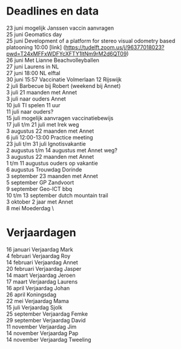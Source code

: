 # Deadlines en data
23 juni mogelijk Janssen vaccin aanvragen \
25 juni Geomatics day \
25 juni Development of a platform for stereo visual odometry based platooning 10:00 [link] (https://tudelft.zoom.us/j/96377018023?pwd=T24xMFFxWDFYcXFTY1ltNm9rM2d6QT09) \
26 juni Met Lianne Beachvolleyballen \
27 juni Laurens in NL \
27 juni 18:00 NL elftal \
30 juni 15:57 Vaccinatie Volmerlaan 12 Rijswijk \
2 juli Barbecue bij Robert (weekend bij Annet) \
3 juli 21 maanden met Annet \
3 juli naar ouders Annet \
10 juli TI spelen 11 uur \
11 juli naar ouders? \
15 juli mogelijk aanvragen vaccinatiebewijs \
17 juli t/m 21 juli met Irek weg \
3 augustus 22 maanden met Annet \
6 juli 12:00-13:00 Practice meeting \
23 juli t/m 31 juli Ignotisvakantie \
2 augustus t/m 14 augustus met Annet weg? \
3 augustus 22 maanden met Annet \
1 t/m 11 augustus ouders op vakantie \
6  augustus Trouwdag Dorinde \
3 september 23 maanden met Annet \
5 september GP Zandvoort \
9 september Geo-ICT bbq \
10 t/m 13 september dutch mountain trail \
3 oktober 2 jaar met Annet \
8 mei Moederdag \


# Verjaardagen
16 januari Verjaardag Mark \
4  februari Verjaardag Roy \
14 februari Verjaardag Annet \
20 februari Verjaardag Jasper \
14 maart Verjaardag Jeroen \
17 maart Verjaardag Laurens \
16 april Verjaardag Johan \
26 april Koningsdag \
22 mei Verjaardag Mama \
15 juli Verjaardag Sjolk \
25 september Verjaardag Femke \
29 september Verjaardag David \
11 november Verjaardag Jim \
14 november Verjaardag Pap \
14 november Verjaardag Tweeling
